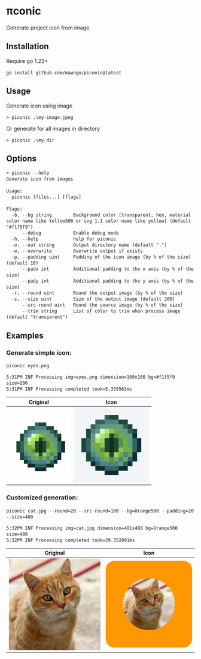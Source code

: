 # &pi;conic

Generate project icon from image.

## Installation

Require go 1.22+

```shell
go install github.com/mawngo/piconic@latest
```

## Usage

Generate icon using image

```shell
> piconic .\my-image.jpeg
```

Or generate for all images in directory

```shell
> piconic .\my-dir
```

## Options

```
> piconic --help
Generate icon from images

Usage:
  piconic [files...] [flags]

Flags:
  -b, --bg string        Background color [transparent, hex, material color name like Yellow500 or svg 1.1 color name like yellow] (default "#f1f5f9")
      --debug            Enable debug mode
  -h, --help             help for piconic
  -o, --out string       Output directory name (default ".")
  -w, --overwrite        Overwrite output if exists
  -p, --padding uint     Padding of the icon image (by % of the size) (default 10)
      --padx int         Additional padding to the x axis (by % of the size)
      --pady int         Additional padding to the y axis (by % of the size)
  -r, --round uint       Round the output image (by % of the size)
  -s, --size uint        Size of the output image (default 200)
      --src-round uint   Round the source image (by % of the size)
      --trim string      List of color to trim when process image (default "transparent")
```

## Examples

### Generate simple icon:

```
piconic eyes.png
```

```shell
5:31PM INF Processing img=eyes.png dimension=160x160 bg=#f1f5f9 size=200
5:31PM INF Processing completed took=5.339563ms
```

| Original              | Icon                                  |
|-----------------------|---------------------------------------|
| ![eyes.png](eyes.png) | ![eyes.200pc10.png](eyes.200pc10.png) |

### Customized generation:

```
piconic cat.jpg --round=20 --src-round=100 --bg=Orange500 --padding=20 --size=480
```

```shell
5:32PM INF Processing img=cat.jpg dimension=481x480 bg=Orange500 size=480
5:32PM INF Processing completed took=29.352891ms
```

| Original            | Icon                                |
|---------------------|-------------------------------------|
| ![cat.jpg](cat.jpg) | ![cat.480pc20.png](cat.480pc20.png) |
